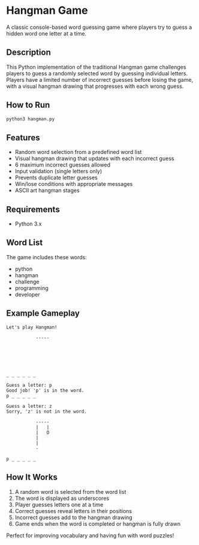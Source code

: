 # Hangman Game

A classic console-based word guessing game where players try to guess a hidden word one letter at a time.

## Description

This Python implementation of the traditional Hangman game challenges players to guess a randomly selected word by guessing individual letters. Players have a limited number of incorrect guesses before losing the game, with a visual hangman drawing that progresses with each wrong guess.

## How to Run

```bash
python3 hangman.py
```

## Features

- Random word selection from a predefined word list
- Visual hangman drawing that updates with each incorrect guess
- 6 maximum incorrect guesses allowed
- Input validation (single letters only)
- Prevents duplicate letter guesses
- Win/lose conditions with appropriate messages
- ASCII art hangman stages

## Requirements

- Python 3.x

## Word List

The game includes these words:
- python
- hangman  
- challenge
- programming
- developer

## Example Gameplay

```
Let's play Hangman!

           -----
           
           
           
           
           

_ _ _ _ _ _

Guess a letter: p
Good job! 'p' is in the word.
p _ _ _ _ _

Guess a letter: z
Sorry, 'z' is not in the word.

           -----
           |   |
           |   O
           |
           |
           -

p _ _ _ _ _
```

## How It Works

1. A random word is selected from the word list
2. The word is displayed as underscores
3. Player guesses letters one at a time
4. Correct guesses reveal letters in their positions
5. Incorrect guesses add to the hangman drawing
6. Game ends when the word is completed or hangman is fully drawn

Perfect for improving vocabulary and having fun with word puzzles!